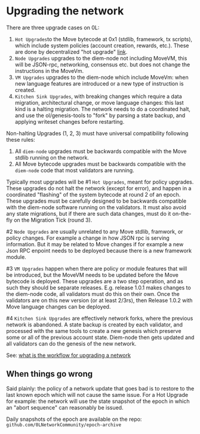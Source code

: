 
# Upgrading the network

There are three upgrade cases on 0L:
1. `Hot Upgrades`to the Move bytecode at 0x1 (stdlib, framework, tx scripts), which include system policies (account creation, rewards, etc.). These are done by decentralized "hot upgrade" [link](./stdlib-hot-upgrade.md).
2. `Node Upgrades` upgrades to the diem-node not including MoveVM, this will be JSON-rpc, networking, consensus etc. but does not change the instructions in the MoveVm.
3. `VM Upgrades` upgrades to the diem-node which include MoveVm: when new language features are introduced or a new type of instruction is created.
4. `Kitchen Sink Upgrades`, with breaking changes which require a data migration, architectural change, or move language changes: this last kind is a halting migration. The network needs to do a coordinated halt, and use the ol/genesis-tools to "fork" by parsing a state backup, and applying writeset changes before restarting.


Non-halting Upgrades (1, 2, 3) must have universal compatibility following these rules:
1. All `diem-node` upgrades must be backwards compatible with the Move stdlib running on the network.
2. All Move bytecode upgrades must be backwards compatible with the `diem-node` code that most validators are running.


Typically most upgrades will be #1 `Hot Upgrades`, meant for policy upgrades. These upgrades do not halt the network (except for error), and happen in a coordinated "flashing" of the system bytecode at round 2 of an epoch. These upgrades must be carefully designed to be backwards compatible with the diem-node software running on the validators. It must also avoid any state migrations, but if there are such data changes, must do it on-the-fly on the Migration Tick (round 3).

#2 `Node Upgrades` are usually unrelated to any Move stdlib, framwork, or policy changes. For example a change in how JSON rpc is serving information. But it may be related to Move changes if for example a new Json RPC enpoint needs to be deployed because there is a new framework module.

#3 `VM Upgrades` happen when there are policy or module features that will be introduced, but the MoveVM needs to be updated before the Move bytecode is deployed. These upgrades are a two step operation, and as such they should be separate releases. E.g. release 1.0.1 makes changes to the diem-node code, all validators must do this on their own. Once the validators are on this new version (or at least 2/3rs), then Release 1.0.2 with Move language changes can be deployed.

#4 `Kitchen Sink Upgrades` are effectively network forks, where the previous network is abandoned. A state backup is created by each validator, and processed with the same tools to create a new genesis which preserve some or all of the previous account state. Diem-node then gets updated and all validators can do the genesis of the new network.

See: [what is the workflow for upgrading a network](./upgrade-workflow.md)

## When things go wrong

Said plainly: the policy of a network update that goes bad is to restore to the last known epoch which will not cause the same issue. For a Hot Upgrade for example: the network will use the state snapshot of the epoch in which an "abort sequence" can reasonably be issued.

Daily snapshots of the epoch are available on the repo: `github.com/0LNetworkCommunity/epoch-archive`
